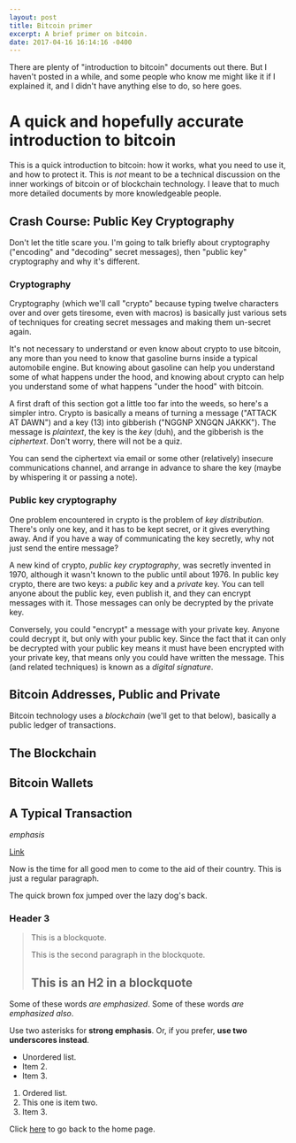 ```yaml
---
layout: post
title: Bitcoin primer
excerpt: A brief primer on bitcoin.
date: 2017-04-16 16:14:16 -0400
---
```


There are plenty of "introduction to bitcoin" documents out there.
But I haven't posted in a while, and some people who know me might
like it if I explained it, and I didn't have anything else to do, so
here goes.

# A quick and hopefully accurate introduction to bitcoin

This is a quick introduction to bitcoin: how it works, what you need
to use it, and how to protect it.  This is *not* meant to be a
technical discussion on the inner workings of bitcoin or of blockchain
technology.  I leave that to much more detailed documents by more
knowledgeable people.

## Crash Course: Public Key Cryptography

Don't let the title scare you.  I'm going to talk briefly about
cryptography ("encoding" and "decoding" secret messages), then "public
key" cryptography and why it's different.

### Cryptography

Cryptography (which we'll call "crypto" because typing twelve
characters over and over gets tiresome, even with macros) is basically
just various sets of techniques for creating secret messages and
making them un-secret again.

It's not necessary to understand or even know about crypto to use
bitcoin, any more than you need to know that gasoline burns inside a
typical automobile engine.  But knowing about gasoline can help you
understand some of what happens under the hood, and knowing about
crypto can help you understand some of what happens "under the hood"
with bitcoin.

A first draft of this section got a little too far into the weeds, so
here's a simpler intro.  Crypto is basically a means of turning a
message ("ATTACK AT DAWN") and a key (13) into gibberish ("NGGNP XNGQN
JAKKK").  The message is *plaintext*, the key is the *key* (duh), and
the gibberish is the *ciphertext*.  Don't worry, there will not be a
quiz.

You can send the ciphertext via email or some other (relatively)
insecure communications channel, and arrange in advance to share the
key (maybe by whispering it or passing a note).

### Public key cryptography

One problem encountered in crypto is the problem of *key
distribution*.  There's only one key, and it has to be kept secret, or
it gives everything away.  And if you have a way of communicating the
key secretly, why not just send the entire message?

A new kind of crypto, *public key cryptography*, was secretly invented
in 1970, although it wasn't known to the public until about 1976.  In
public key crypto, there are two keys: a *public* key and a *private*
key.  You can tell anyone about the public key, even publish it, and
they can encrypt messages with it.  Those messages can only be
decrypted by the private key.

Conversely, you could "encrypt" a message with your private key.
Anyone could decrypt it, but only with your public key.  Since the
fact that it can only be decrypted with your public key means it must
have been encrypted with your private key, that means only you could
have written the message.  This (and related techniques) is known as a
*digital signature*.

## Bitcoin Addresses, Public and Private

Bitcoin technology uses a *blockchain* (we'll get to that below),
basically a public ledger of transactions.  

## The Blockchain

## Bitcoin Wallets

## A Typical Transaction

*emphasis*

[Link](http://url)

Now is the time for all good men to come to
the aid of their country. This is just a
regular paragraph.

The quick brown fox jumped over the lazy
dog's back.

### Header 3

> This is a blockquote.
> 
> This is the second paragraph in the blockquote.
>
> ## This is an H2 in a blockquote

Some of these words *are emphasized*.
Some of these words _are emphasized also_.

Use two asterisks for **strong emphasis**.
Or, if you prefer, __use two underscores instead__.

* Unordered list.
* Item 2.
* Item 3.

1. Ordered list.
2. This one is
   item two.
3. Item 3.

Click [here](https://goltz20707.mmert.org/) to go back to the home page.

